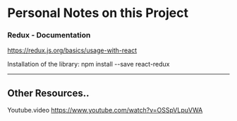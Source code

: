 # Personal Notes on this Project

### Redux - Documentation
https://redux.js.org/basics/usage-with-react

Installation of the library:
npm install --save react-redux

----------------------------------------------------

## Other Resources..

Youtube.video
https://www.youtube.com/watch?v=OSSpVLpuVWA

